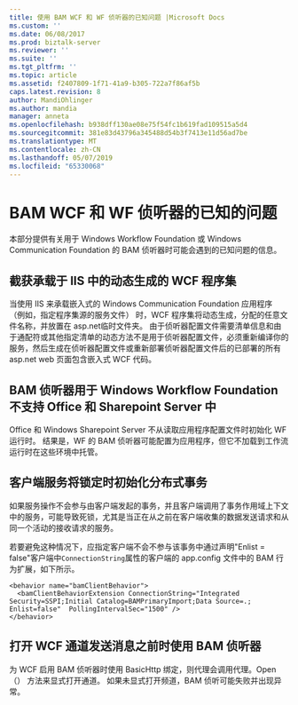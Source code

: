 ```yaml
---
title: 使用 BAM WCF 和 WF 侦听器的已知问题 |Microsoft Docs
ms.custom: ''
ms.date: 06/08/2017
ms.prod: biztalk-server
ms.reviewer: ''
ms.suite: ''
ms.tgt_pltfrm: ''
ms.topic: article
ms.assetid: f2407809-1f71-41a9-b305-722a7f86af5b
caps.latest.revision: 8
author: MandiOhlinger
ms.author: mandia
manager: anneta
ms.openlocfilehash: b938dff130ae08e75f54fc1b619fad109515a5d4
ms.sourcegitcommit: 381e83d43796a345488d54b3f7413e11d56ad7be
ms.translationtype: MT
ms.contentlocale: zh-CN
ms.lasthandoff: 05/07/2019
ms.locfileid: "65330068"
---
```

# <a name="known-issues-with-the-bam-wcf-and-wf-interceptors"></a>BAM WCF 和 WF 侦听器的已知的问题
本部分提供有关用于 Windows Workflow Foundation 或 Windows Communication Foundation 的 BAM 侦听器时可能会遇到的已知问题的信息。  
  
## <a name="intercepting-a-dynamically-generated-wcf-assembly-hosted-in-iis"></a>截获承载于 IIS 中的动态生成的 WCF 程序集  
 当使用 IIS 来承载嵌入式的 Windows Communication Foundation 应用程序 （例如，指定程序集源的服务文件） 时，WCF 程序集将动态生成，分配的任意文件名称，并放置在 asp.net临时文件夹。 由于侦听器配置文件需要清单信息和由于通配符或其他指定清单的动态方法不是用于侦听器配置文件，必须重新编译你的服务，然后生成在侦听器配置文件或重新部署侦听器配置文件后的已部署的所有 asp.net web 页面包含嵌入式 WCF 代码。  
  
## <a name="use-of-the-bam-interceptor-for-windows-workflow-foundation-is-not-supported-in-office-and-sharepoint-server"></a>BAM 侦听器用于 Windows Workflow Foundation 不支持 Office 和 Sharepoint Server 中  
 Office 和 Windows Sharepoint Server 不从读取应用程序配置文件时初始化 WF 运行时。 结果是，WF 的 BAM 侦听器可能配置为应用程序，但它不加载到工作流运行时在这些环境中托管。  
  
## <a name="client-service-locks-when-intiating-a-distributed-transaction"></a>客户端服务将锁定时初始化分布式事务  
 如果服务操作不会参与由客户端发起的事务，并且客户端调用了事务作用域上下文中的服务，可能导致死锁，尤其是当正在从之前在客户端收集的数据发送请求和从同一个活动的接收请求的服务。  
  
 若要避免这种情况下，应指定客户端不会不参与该事务中通过声明"Enlist = false"客户端中`ConnectionString`属性的客户端的 app.config 文件中的 BAM 行为扩展，如下所示。  
  
```  
<behavior name="bamClientBehavior">  
  <bamClientBehaviorExtension ConnectionString="Integrated Security=SSPI;Initial Catalog=BAMPrimaryImport;Data Source=.;  Enlist=false"  PollingIntervalSec="1500" />  
</behavior>  
```  
  
## <a name="open-wcf-channel-before-sending-a-message-when-bam-interceptors-are-used"></a>打开 WCF 通道发送消息之前时使用 BAM 侦听器  
 为 WCF 启用 BAM 侦听器时使用 BasicHttp 绑定，则代理会调用代理。Open （） 方法来显式打开通道。 如果未显式打开频道，BAM 侦听可能失败并出现异常。